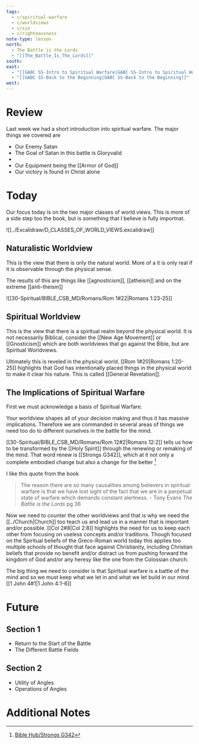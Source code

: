 ```yaml
---
tags:
  - c/spiritual-warfare
  - c/worldviews
  - c/sin
  - c/righteousness
note-type: lesson
north:
  - The Battle is the Lords
  - "[[The_Battle_Is_The_Lords]]"
south: 
east:
  - "[[GABC SS-Intro to Spiritual Warfare|GABC SS-Intro to Spiritual Warfare]]"
  - "[[GABC SS-Back to the Beginning|GABC SS-Back to the Beginning]]"
west: 
---
```

# Review
Last week we had a short introduction into spiritual warfare. The major things we covered are
- Our Enemy Satan
- The Goal of Satan in this battle is Gloryvalid
- 
- Our Equipment being the [[Armor of God]]
- Our victory is found in Christ alone

# Today
Our focus today is on the two major classes of world views. This is more of a side step too the book, but is something that I believe is fully importnat.

![[../Excalidraw/D_CLASSES_OF_WORLD_VIEWS.excalidraw]]



## Naturalistic Worldview
This is the view that there is only the natural world. More of a it is only real if it is observable through the physical sense.

The results of this are things like [[agnosticism]], [[atheism]] and on the extreme [[anti-theism]]

![[30-Spiritual/BIBLE_CSB_MD/Romans/Rom 1#22|Romans 1:23-25]]


## Spiritual Worldview
This is the view that there is a spiritual realm beyond the physical world. It is not necessarily Biblical, consider the [[New Age Movement]] or [[Gnosticism]] which are both worldviews that go against the Bible, but are Spiritual Worldviews.

Ultimately this is reveled in the physical world. [[Rom 1#20|Romans 1:20-25]] highlights that God has intentionally placed things  in the physical world to make it clear his nature. This is called [[General Revelation]].
## The Implications of Spiritual Warfare
First we must acknowledge a basis of Spiritual Warfare.

Your worldview shapes all of your decision making and thus it has massive implications. Therefore we are commanded in several areas of things we need too do to different ourselves in the battle for the mind.

[[30-Spiritual/BIBLE_CSB_MD/Romans/Rom 12#2|Romans 12:2]] tells us how to be transformed by the [[Holy Spirit]] through the renewing or remaking of the mind. That word renew is [[Strongs G342]], which at it not only a complete embodied change but also a change for the better [^1]

I like this quote from the book

> The reason there are so many causalities among believers in spiritual warfare is that we have lost sight of the fact that we are in a perpetual state of warfare which demands constant alertness.
 \- Tony Evans *The Battle is the Lords* pg 36

Now we need to counter the other worldviews and that is why we need the [[../Church|Church]] too teach us and lead us in a manner that is important and/or possible. [[Col 2#8|Col 2:8]] highlights the need for us to keep each other from focusing on useless concepts and/or traditions. Though focused on the Spiritual beliefs of the Greco-Roman world today this applies too multiple schools of thought that face against Christianity, including Christian beliefs that provide no benefit and/or distract us from pushing forward the kingdom of God and/or any heresy like the one from the Colossian church.

The big thing we need to consider is that Spiritual warfare is a battle of the mind and so we must keep what we let in and what we let build in our mind [[1 John 4#1|1 John 4:1-6]]


# Future

## Section 1
- Return to the Start of the Battle
- The Different Battle Fields
## Section 2
- Utility of Angles
- Operations of Angles
# Additional Notes




[^1]: [Bible Hub/Strongs G342](https://biblehub.com/greek/342.htm)